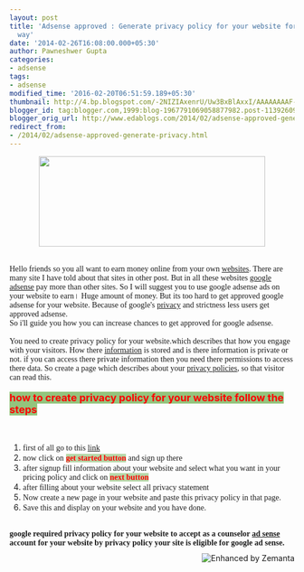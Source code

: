 ```yaml
---
layout: post
title: 'Adsense approved : Generate privacy policy for your website for free easy
  way'
date: '2014-02-26T16:08:00.000+05:30'
author: Pawneshwer Gupta
categories:
- adsense
tags:
- adsense
modified_time: '2016-02-20T06:51:59.189+05:30'
thumbnail: http://4.bp.blogspot.com/-2NIZIAxenrU/Uw3BxBlAxxI/AAAAAAAAF-Y/QyGpgowXTQQ/s72-c/GoogleAdsense.png
blogger_id: tag:blogger.com,1999:blog-1967791069058877982.post-1139260997189053325
blogger_orig_url: http://www.edablogs.com/2014/02/adsense-approved-generate-privacy.html
redirect_from:
- /2014/02/adsense-approved-generate-privacy.html
---
```


<div dir="ltr" style="text-align: left;" trbidi="on"><div style="text-align: right;"></div><div class="separator" style="clear: both; text-align: center;"><a href="http://4.bp.blogspot.com/-2NIZIAxenrU/Uw3BxBlAxxI/AAAAAAAAF-Y/QyGpgowXTQQ/s1600/GoogleAdsense.png" imageanchor="1" style="margin-left: 1em; margin-right: 1em;"><img border="0" src="http://4.bp.blogspot.com/-2NIZIAxenrU/Uw3BxBlAxxI/AAAAAAAAF-Y/QyGpgowXTQQ/s1600/GoogleAdsense.png" height="160" width="400" /></a></div><span style="font-family: Georgia, Times New Roman, serif;"><br /></span><span style="font-family: Georgia, Times New Roman, serif;"><br /></span><span style="font-family: Georgia, Times New Roman, serif;">Hello friends so you all want to earn money online from your own <a class="zem_slink" href="http://en.wikipedia.org/wiki/Website" rel="wikipedia" target="_blank" title="Website">websites</a>. There are many site I have told about that sites in other post. But in all these websites <a class="zem_slink" href="http://www.google.com/adsense" rel="homepage" target="_blank" title="Google AdSense">google adsense</a> pay more than other sites. So I will suggest you to use google adsense ads on your website to earn। Huge amount of money. But its too hard to get approved google adsense for your website. Because of google's <a class="zem_slink" href="http://en.wikipedia.org/wiki/Privacy" rel="wikipedia" target="_blank" title="Privacy">privacy</a> and strictness less users get approved adsense.</span><br /><div dir="ltr" style="text-align: left;" trbidi="on"><span style="font-family: Georgia, Times New Roman, serif;">So i'll guide you how you can increase chances to get approved for google adsense.&nbsp;</span></div><div dir="ltr" style="text-align: left;" trbidi="on"><span style="font-family: Georgia, Times New Roman, serif;"><br /></span></div><div dir="ltr" style="text-align: left;" trbidi="on"><span style="font-family: Georgia, Times New Roman, serif;">You need to create privacy policy for your website.which describes that how you engage with your visitors. How there <a class="zem_slink" href="http://en.wikipedia.org/wiki/Information" rel="wikipedia" target="_blank" title="Information">information</a> is stored and is there information is private or not. if you can access there private information then you need there permissions to access there data. So create a page which describes about your <a class="zem_slink" href="http://en.wikipedia.org/wiki/Privacy_policy" rel="wikipedia" target="_blank" title="Privacy policy">privacy policies</a>, so that visitor can read this.</span></div><div dir="ltr" style="text-align: left;" trbidi="on"><br /></div><div dir="ltr" style="text-align: left;" trbidi="on"><span style="color: red; font-size: large;"><b style="background-color: #93c47d;">how to create privacy policy for your website follow the steps</b></span></div><div dir="ltr" style="text-align: left;" trbidi="on"><br /></div><div dir="ltr" style="text-align: left;" trbidi="on"><br /><ol style="text-align: left;"><li><span style="font-family: Georgia, 'Times New Roman', serif;">first of all go to this <a href="http://www.generateprivacypolicy.com/" rel="nofollow" target="_blank">link</a></span></li><li><span style="font-family: Georgia, 'Times New Roman', serif;">now click on <span style="background-color: #b6d7a8; color: red;"><b>get started button</b></span> and sign up there</span></li><li><span style="font-family: Georgia, 'Times New Roman', serif;">after signup fill information about your website and select what you want in your pricing policy and click on <b><span style="background-color: #b6d7a8; color: red;">next button</span></b></span></li><li><span style="font-family: Georgia, 'Times New Roman', serif;">after filling about your website select all privacy statement&nbsp;</span></li><li><span style="font-family: Georgia, 'Times New Roman', serif;">Now create a new page in your website and paste this privacy policy in that page.</span></li><li><span style="font-family: Georgia, 'Times New Roman', serif;">Save this and display on your website and you have done.</span></li></ol></div><div dir="ltr" style="text-align: left;" trbidi="on"><span style="font-family: Georgia, Times New Roman, serif;"><br /></span></div><div dir="ltr" style="text-align: left;" trbidi="on"><span style="font-family: Georgia, Times New Roman, serif;"><b>google required privacy policy for your website to accept as a counselor <a class="zem_slink" href="http://www.google.com/adsense" rel="homepage" target="_blank" title="AdSense">ad sense</a> account for your website by privacy policy your site is eligible for google ad sense.</b></span></div><div class="zemanta-pixie" style="height: 15px; margin-top: 10px;"><a class="zemanta-pixie-a" href="http://www.zemanta.com/?px" title="Enhanced by Zemanta"><img alt="Enhanced by Zemanta" class="zemanta-pixie-img" src="http://img.zemanta.com/zemified_e.png?x-id=85f961dc-4ac1-4edc-a72b-cdd53a25f2d9" style="border: none; float: right;" /></a></div></div>